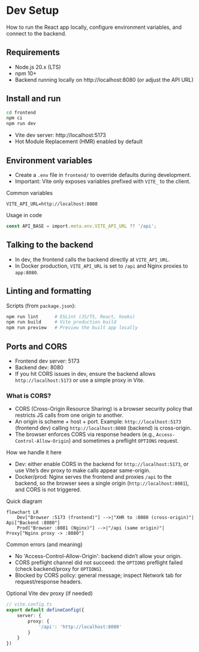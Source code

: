 # Dev Setup

How to run the React app locally, configure environment variables, and connect to the backend.

## Requirements

- Node.js 20.x (LTS)
- npm 10+
- Backend running locally on http://localhost:8080 (or adjust the API URL)

## Install and run

```bash
cd frontend
npm ci
npm run dev
```

- Vite dev server: http://localhost:5173
- Hot Module Replacement (HMR) enabled by default

## Environment variables

- Create a `.env` file in `frontend/` to override defaults during development.
- Important: Vite only exposes variables prefixed with `VITE_` to the client.

Common variables

```
VITE_API_URL=http://localhost:8080
```

Usage in code

```ts
const API_BASE = import.meta.env.VITE_API_URL ?? '/api';
```

## Talking to the backend

- In dev, the frontend calls the backend directly at `VITE_API_URL`.
- In Docker production, `VITE_API_URL` is set to `/api` and Nginx proxies to `app:8080`.

## Linting and formatting

Scripts (from `package.json`):

```bash
npm run lint      # ESLint (JS/TS, React, hooks)
npm run build     # Vite production build
npm run preview   # Preview the built app locally
```

## Ports and CORS

- Frontend dev server: 5173
- Backend dev: 8080
- If you hit CORS issues in dev, ensure the backend allows `http://localhost:5173` or use a simple proxy in Vite.

### What is CORS?

- CORS (Cross-Origin Resource Sharing) is a browser security policy that restricts JS calls from one origin to another.
- An origin is scheme + host + port. Example: `http://localhost:5173` (frontend dev) calling `http://localhost:8080` (backend) is cross-origin.
- The browser enforces CORS via response headers (e.g., `Access-Control-Allow-Origin`) and sometimes a preflight `OPTIONS` request.

How we handle it here
- Dev: either enable CORS in the backend for `http://localhost:5173`, or use Vite’s dev proxy to make calls appear same-origin.
- Docker/prod: Nginx serves the frontend and proxies `/api` to the backend, so the browser sees a single origin (`http://localhost:8081`), and CORS is not triggered.

Quick diagram

```mermaid
flowchart LR
	Dev["Browser :5173 (frontend)"] -->|"XHR to :8080 (cross-origin)"| Api["Backend :8080"]
	Prod["Browser :8081 (Nginx)"] -->|"/api (same origin)"| Proxy["Nginx proxy -> :8080"]
```

Common errors (and meaning)
- No 'Access-Control-Allow-Origin': backend didn’t allow your origin.
- CORS preflight channel did not succeed: the `OPTIONS` preflight failed (check backend/proxy for `OPTIONS`).
- Blocked by CORS policy: general message; inspect Network tab for request/response headers.

Optional Vite dev proxy (if needed)

```ts
// vite.config.ts
export default defineConfig({
	server: {
		proxy: {
			'/api': 'http://localhost:8080'
		}
	}
})
```

